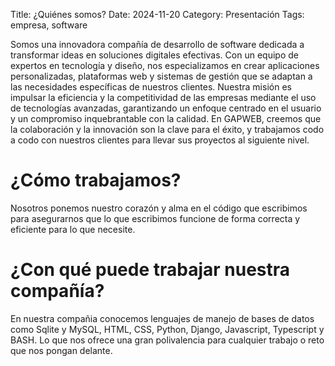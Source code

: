 Title: ¿Quiénes somos?
Date: 2024-11-20
Category: Presentación
Tags: empresa, software

Somos una innovadora compañía de desarrollo de software dedicada a transformar ideas en soluciones digitales efectivas. Con un equipo de expertos en tecnología y diseño, nos especializamos en crear aplicaciones personalizadas, plataformas web y sistemas de gestión que se adaptan a las necesidades específicas de nuestros clientes. Nuestra misión es impulsar la eficiencia y la competitividad de las empresas mediante el uso de tecnologías avanzadas, garantizando un enfoque centrado en el usuario y un compromiso inquebrantable con la calidad. En GAPWEB, creemos que la colaboración y la innovación son la clave para el éxito, y trabajamos codo a codo con nuestros clientes para llevar sus proyectos al siguiente nivel.

# ¿Cómo trabajamos?

Nosotros ponemos nuestro corazón y alma en el código que escribimos para asegurarnos que lo que escribimos funcione de forma correcta y eficiente para lo que necesite.

# ¿Con qué puede trabajar nuestra compañía?

En nuestra compañia conocemos lenguajes de manejo de bases de datos como Sqlite y MySQL, HTML, CSS, Python, Django, Javascript, Typescript y BASH. Lo que nos ofrece una gran polivalencia para cualquier trabajo o reto que nos pongan delante.
